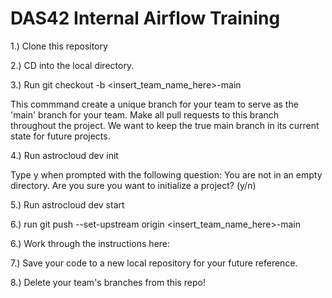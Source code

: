 # DAS42 Internal Airflow Training

1.) Clone this repository

2.) CD into the local directory. 

3.) Run git checkout -b <insert_team_name_here>-main 

This commmand create a unique branch for your team to serve as the 'main' branch for your team. Make all pull requests to this branch throughout the project. We want to keep the true main branch in its current state for future projects. 

4.) Run astrocloud dev init

Type y when prompted with the following question: You are not in an empty directory. Are you sure you want to initialize a project? (y/n)

5.) Run astrocloud dev start

6.) run git push --set-upstream origin <insert_team_name_here>-main

6.) Work through the instructions here: 

7.) Save your code to a new local repository for your future reference. 

8.) Delete your team's branches from this repo!

